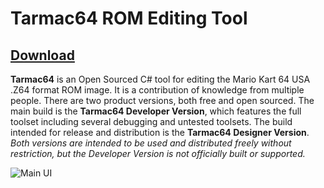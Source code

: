 # Tarmac64 ROM Editing Tool

## [Download](https://www.mediafire.com/file/49b72ihmphi10pk/11232021.zip/file)

**Tarmac64** is an Open Sourced C# tool for editing the Mario Kart 64 USA .Z64 format ROM image. It is a contribution of knowledge from multiple people. There are two product versions, both free and open sourced. The main build is the **Tarmac64 Developer Version**, which features the full toolset including several debugging and untested toolsets. The build intended for release and distribution is the **Tarmac64 Designer Version**. *Both versions are intended to be used and distributed freely without restriction, but the Developer Version is not officially built or supported.*

![Main UI](https://www.mediafire.com/convkey/5da6/1k5745y6adxxcah6g.jpg)
